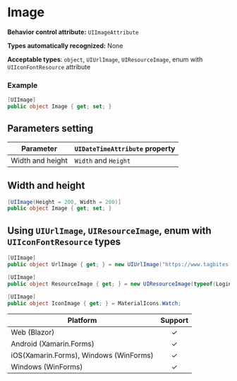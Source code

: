 # Image

**Behavior control attribute:**  `UIImageAttribute`

**Types automatically recognized:** None

**Acceptable types**: `object`, `UIUrlImage`, `UIResourceImage`, enum with `UIIconFontResource` attribute

### Example
```csharp
[UIImage]
public object Image { get; set; }
```

## Parameters setting

| Parameter | `UIDateTimeAttribute` property | 
| -----------|:------------- 
| Width and height | `Width` and `Height` |

## Width and height
```csharp
[UIImage(Height = 200, Width = 200)]
public object Image { get; set; }
```

## Using `UIUrlImage`, `UIResourceImage`, enum with `UIIconFontResource` types

```csharp
[UIImage]
public object UrlImage { get; } = new UIUrlImage("https://www.tagbites.com/images/favicon.png");
```

```csharp
[UIImage]
public object ResourceImage { get; } = new UIResourceImage(typeof(LoginExample), "TagBites.UI.Demo.Resources.Images.logo.png");
```

```csharp
[UIImage]
public object IconImage { get; } = MaterialIcons.Watch;
```

| Platform | Support | 
| -----------|:-------------:| 
| Web (Blazor) | &check; |
| Android (Xamarin.Forms) | &check; |
| iOS(Xamarin.Forms), Windows (WinForms) | &check; |
| Windows (WinForms) | &check; |